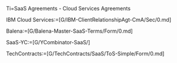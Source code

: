 Ti=SaaS Agreements - Cloud Services Agreements

IBM Cloud Services:=[G/IBM-ClientRelationshipAgt-CmA/Sec/0.md]

Balena:=[G/Balena-Master-SaaS-Terms/Form/0.md]

SaaS-YC:=[G/YCombinator-SaaS/]

TechContracts:=[G/TechContracts/SaaS/ToS-Simple/Form/0.md]

